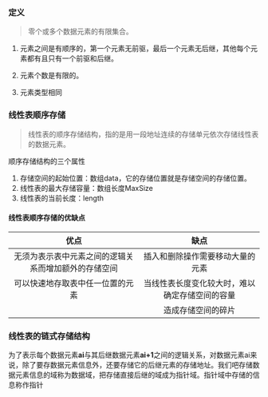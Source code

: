 ### 定义

> 零个或多个数据元素的有限集合。

1. 元素之间是有顺序的，第一个元素无前驱，最后一个元素无后继，其他每个元素都有且只有一个前驱和后继。

2. 元素个数是有限的。
3. 元素类型相同

### 线性表顺序存储

> 线性表的顺序存储结构，指的是用一段地址连续的存储单元依次存储线性表的数据元素。

顺序存储结构的三个属性

1. 存储空间的起始位置：数组data，它的存储位置就是存储空间的存储位置。
2. 线性表的最大存储容量：数组长度MaxSize
3. 线性表的当前长度：length

#### 线性表顺序存储的优缺点

|                         优点                         |                      缺点                      |
| :--------------------------------------------------: | :--------------------------------------------: |
| 无须为表示表中元素之间的逻辑关系而增加额外的存储空间 |        插入和删除操作需要移动大量的元素        |
|           可以快速地存取表中任一位置的元素           | 当线性表长度变化较大时，难以确定存储空间的容量 |
|                                                      |               造成存储空间的碎片               |

### 线性表的链式存储结构

为了表示每个数据元素**ai**与其后继数据元素**ai+1**之间的逻辑关系，对数据元素ai来说，除了要存数据元素信息外，还要存储它的后继元素的存储地址。我们吧存储数据元素信息的域称为数据域，把存储直接后继的域成为指针域。指针域中存储的信息称作指针

